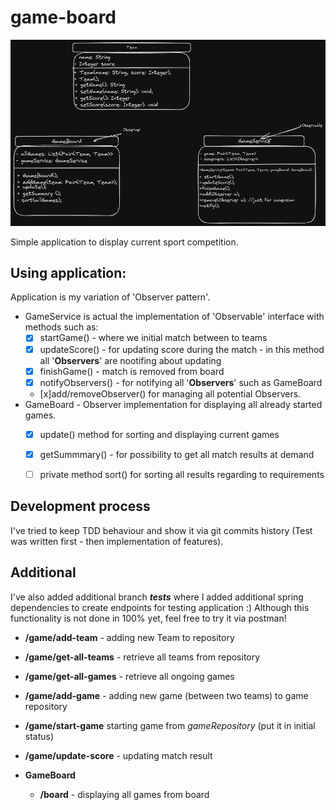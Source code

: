 # game-board

 ![](SoccerGameBoard.png)

Simple application to display current sport competition.
 
## Using application:
Application is my variation of 'Observer pattern'.
- GameService is actual the implementation of 'Observable' interface with methods such as:
  - [x] startGame() - where we initial match between to teams
  - [x] updateScore() - for updating score during the match - in this method all '**Observers**' are nootifing about updating
  - [x] finishGame() - match is removed from board 
  - [x] notifyObservers() - for notifying all '**Observers**' such as GameBoard
  - [x]add/removeObserver() for managing all potential Observers.
- GameBoard - Observer implementation for displaying all already started games.
  - [x] update() method for sorting and displaying current games
  - [x] getSummmary() - for possibility to get all match results at demand
  - [ ] private method sort() for sorting all results regarding to requirements


## Development process
I've tried to keep TDD behaviour and show it via git commits history (Test was written first - then implementation of features).

## Additional 
I've also added additional branch _**tests**_ where I added additional spring dependencies to create endpoints for testing application :)
Although this functionality is not done in 100% yet, feel free to try it via postman!
- **/game/add-team** - adding new Team to repository
- **/game/get-all-teams** - retrieve all teams from repository
- **/game/get-all-games** - retrieve all ongoing games
- **/game/add-game** - adding new game (between two teams) to game repository
- **/game/start-game** starting game from _gameRepository_ (put it in initial status)
- **/game/update-score** - updating match result


- **GameBoard**
    - **/board** - displaying all games from board

